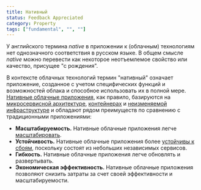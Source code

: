 ```yaml
---
title: Нативный
status: Feedback Appreciated
category: Property
tags: ["fundamental", "", ""]
---
```


У английского термина _native_ в приложении к (облачным) технологиям нет однозначного соответствия в русском языке. 
В общем смысле _native_ можно перевести как некоторое неотъемлемое свойство или качество, присущее "с рождения".

В контексте облачных технологий термин "нативный" означает приложение, созданное с учетом специфических функций и возможностей облака и способное использовать их в полной мере. [Нативные облачные приложения](/cloud-native-apps/), как правило, базируются на [микросервисной архитектуре](/microservices-architecture/), [контейнерах](/container/) и [неизменяемой инфраструктуре](/immutable-infrastructure/) 
и обладают рядом преимуществ по сравнению с традиционными приложениями:

- **Масштабируемость.** Нативные облачные приложения легче [масштабировать](/scalability/).
- **Устойчивость.** Нативные облачные приложения более [устойчивы к сбоям](/reliability/), поскольку состоят из небольших независимых сервисов.
- **Гибкость.** Нативные облачные приложения легче обновлять и развертывать.
- **Экономическая эффективность.** Нативные облачные приложения позволяют снизить затраты за счет своей эффективности и масштабируемости.          
